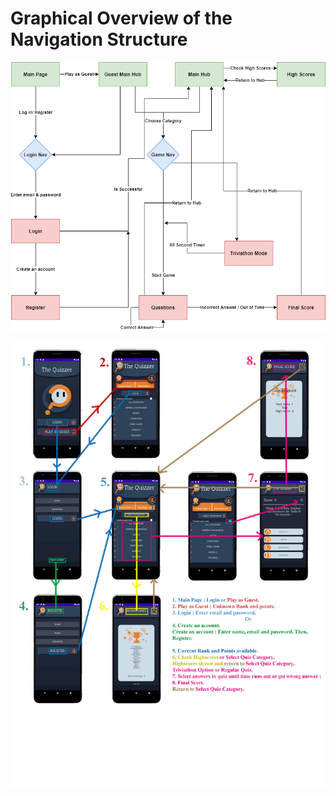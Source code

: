 # **Graphical Overview of the Navigation Structure**
![Image of Navigation Structure Diagram](Android_Diagram.png)


![Image of Android Diagram](nav_structure.png)
